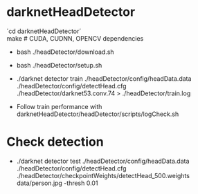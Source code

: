 # darknetHeadDetector
´cd darknetHeadDetector´  
make # CUDA, CUDNN, OPENCV dependencies  
* bash ./headDetector/download.sh
* bash ./headDetector/setup.sh
* ./darknet detector train ./headDetector/config/headData.data ./headDetector/config/detectHead.cfg ./headDetector/darknet53.conv.74 > ./headDetector/train.log

* Follow train performance with darknetHeadDetector/headDetector/scripts/logCheck.sh

# Check detection
* ./darknet detector test ./headDetector/config/headData.data ./headDetector/config/detectHead.cfg ./headDetector/checkpointWeights/detectHead_500.weights data/person.jpg -thresh 0.01
